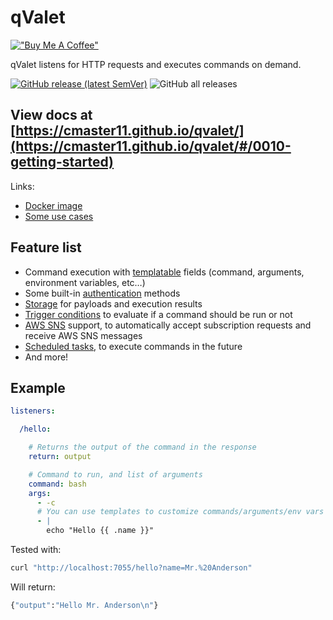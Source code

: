 # qValet

[!["Buy Me A Coffee"](https://www.buymeacoffee.com/assets/img/custom_images/orange_img.png)](https://www.buymeacoffee.com/cmaster11)

qValet listens for HTTP requests and executes commands on demand.

[![GitHub release (latest SemVer)](https://img.shields.io/github/v/release/cmaster11/qvalet?sort=semver)](https://github.com/cmaster11/qvalet/releases)
![GitHub all releases](https://img.shields.io/github/downloads/cmaster11/qvalet/total)

## View **docs** at [https://cmaster11.github.io/qvalet/](https://cmaster11.github.io/qvalet/#/0010-getting-started)

Links:

* [Docker image](https://hub.docker.com/r/cmaster11/qvalet/tags?page=1&ordering=last_updated)
* [Some use cases](https://cmaster11.github.io/qvalet/#/0120-use-cases/)

## Feature list

* Command execution with [templatable](https://cmaster11.github.io/qvalet/#/0030-templates) fields (command, arguments, environment variables, etc…)
* Some built-in [authentication](https://cmaster11.github.io/qvalet/#/0060-authentication) methods
* [Storage](https://cmaster11.github.io/qvalet/#/0050-storage) for payloads and execution results
* [Trigger conditions](https://cmaster11.github.io/qvalet/#/0080-trigger-conditions) to evaluate if a command should be run or not
* [AWS SNS](https://cmaster11.github.io/qvalet/#/0110-plugins/awssns) support, to automatically accept subscription requests and receive AWS SNS messages
* [Scheduled tasks](https://cmaster11.github.io/qvalet/#/0110-plugins/schedule), to execute commands in the future
* And more!

## Example

```yaml
listeners:

  /hello:

    # Returns the output of the command in the response
    return: output

    # Command to run, and list of arguments
    command: bash
    args:
      - -c
      # You can use templates to customize commands/arguments/env vars
      - |
        echo "Hello {{ .name }}"
```

Tested with:

```bash
curl "http://localhost:7055/hello?name=Mr.%20Anderson"
```

Will return:

```bash
{"output":"Hello Mr. Anderson\n"}
```